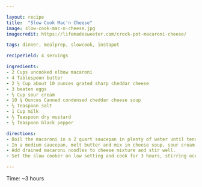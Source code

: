 ```yaml
---

layout: recipe
title:  "Slow Cook Mac'n Cheese"
image: slow-cook-mac-n-cheese.jpg
imagecredit: https://lifemadesweeter.com/crock-pot-macaroni-cheese/

tags: dinner, mealprep, slowcook, instapot

recipeYield: 4 servings

ingredients:
- 2 Cups uncooked elbow macaroni
- 4 Tablespoon butter
- 2 ½ Cup about 10 ounces grated sharp cheddar cheese
- 3 beaten eggs
- ½ Cup sour cream
- 10 ¾ Ounces Canned condensed cheddar cheese soup
- ½ Teaspoon salt
- 1 Cup milk
- ½ Teaspoon dry mustard
- ½ Teaspoon black pepper

directions:
- Boil the macaroni in a 2 quart saucepan in plenty of water until tender, about 7 minutes. Drain
- In a medium saucepan, melt butter and mix in cheese soup, sour cream, salt, milk, mustard, pepper, eggs and cheddar cheese.
- Add drained macaroni noodles to cheese mixture and stir well.
- Set the slow cooker on low setting and cook for 3 hours, stirring occasionally.

---
```


Time: ~3 hours
